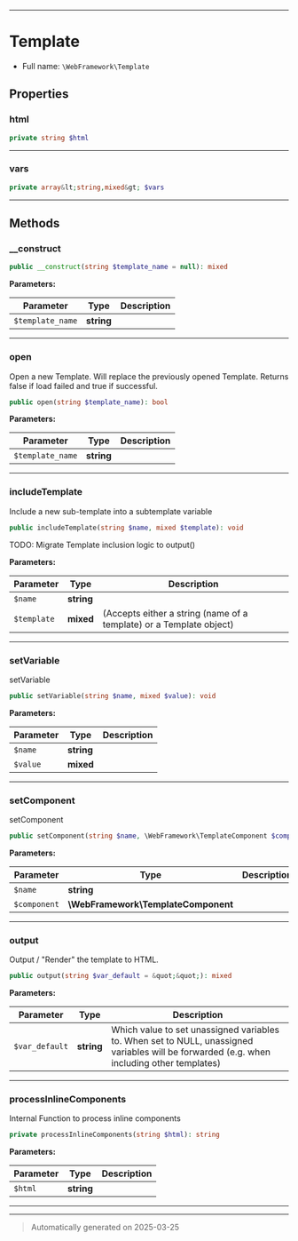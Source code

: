 ***

# Template





* Full name: `\WebFramework\Template`



## Properties


### html



```php
private string $html
```






***

### vars



```php
private array&lt;string,mixed&gt; $vars
```






***

## Methods


### __construct



```php
public __construct(string $template_name = null): mixed
```








**Parameters:**

| Parameter | Type | Description |
|-----------|------|-------------|
| `$template_name` | **string** |  |





***

### open

Open a new Template. Will replace the previously opened Template. Returns false if load failed and true if successful.

```php
public open(string $template_name): bool
```








**Parameters:**

| Parameter | Type | Description |
|-----------|------|-------------|
| `$template_name` | **string** |  |





***

### includeTemplate

Include a new sub-template into a subtemplate variable

```php
public includeTemplate(string $name, mixed $template): void
```

TODO: Migrate Template inclusion logic to output()






**Parameters:**

| Parameter | Type | Description |
|-----------|------|-------------|
| `$name` | **string** |  |
| `$template` | **mixed** | (Accepts either a string (name of a template) or a Template object) |





***

### setVariable

setVariable

```php
public setVariable(string $name, mixed $value): void
```








**Parameters:**

| Parameter | Type | Description |
|-----------|------|-------------|
| `$name` | **string** |  |
| `$value` | **mixed** |  |





***

### setComponent

setComponent

```php
public setComponent(string $name, \WebFramework\TemplateComponent $component): void
```








**Parameters:**

| Parameter | Type | Description |
|-----------|------|-------------|
| `$name` | **string** |  |
| `$component` | **\WebFramework\TemplateComponent** |  |





***

### output

Output / "Render" the template to HTML.

```php
public output(string $var_default = &quot;&quot;): mixed
```








**Parameters:**

| Parameter | Type | Description |
|-----------|------|-------------|
| `$var_default` | **string** | Which value to set unassigned variables to. When set to NULL, unassigned variables will be forwarded (e.g. when including other templates) |





***

### processInlineComponents

Internal Function to process inline components

```php
private processInlineComponents(string $html): string
```








**Parameters:**

| Parameter | Type | Description |
|-----------|------|-------------|
| `$html` | **string** |  |





***


***
> Automatically generated on 2025-03-25

